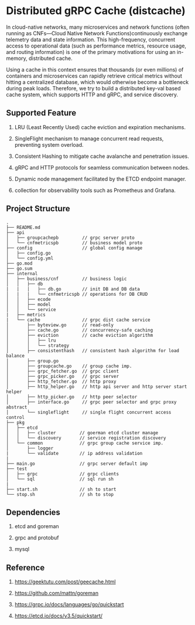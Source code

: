 # Distributed gRPC Cache (distcache)

In cloud-native networks, many microservices and network functions (often running as CNFs—Cloud Native Network Functions)continuously exchange telemetry data and state information. This high-frequency, concurrent access to operational data (such as performance metrics, resource usage, and routing information) is one of the primary motivations for using an in-memory, distributed cache.

Using a cache in this context ensures that thousands (or even millions) of containers and microservices can rapidly retrieve critical metrics without hitting a centralized database, which would otherwise become a bottleneck during peak loads.
Therefore, we try to build a distributed key-val based cache system, which supports HTTP and gRPC, and service discovery.

## Supported Feature

1. LRU (Least Recently Used) cache eviction and expiration mechanisms.

2. SingleFlight mechanism to manage concurrent read requests, preventing system overload.

3. Consistent Hashing to mitigate cache avalanche and penetration issues.

4. gRPC and HTTP protocols for seamless communication between nodes.

5. Dynamic node management facilitated by the ETCD endpoint manager.

6. collection for observability tools such as Prometheus and Grafana.

## Project Structure

```
.
├── README.md
├── api
│   ├── groupcachepb         // grpc server proto
│   └── cnfmetricspb         // business model proto
├── config                   // global config manage
│   ├── config.go
│   └── config.yml
├── go.mod
├── go.sum
├── internal
│   ├── business/cnf         // business logic
│   │   ├── db
|   |   |   ├── db.go        // init DB and DB data
│   |   |   └── cnfmetricspb // operations for DB CRUD
│   │   ├── ecode
│   │   ├── model
│   │   └── service
|   ├── metrics
|   └── cache                // grpc dist cache service
│       ├── byteview.go      // read-only 
│       ├── cache.go         // concurrency-safe caching
│       ├── eviction         // cache eviction algorithm
│       │   ├── lru
│       │   └── strategy
│       ├── consistenthash   // consistent hash algorithm for load balance
│       ├── group.go         
│       ├── groupcache.go    // group cache imp.
│       ├── grpc_fetcher.go  // grpc client 
│       ├── grpc_picker.go   // grpc server
│       ├── http_fetcher.go  // http proxy
│       ├── http_helper.go   // http api server and http server start helper
│       ├── http_picker.go   // http peer selector
│       ├── interface.go     // grpc peer selector and grpc proxy abstract
│       └── singleflight     // single flight concurrent access control 
├── pkg                
│   ├── etcd 
│   │   ├── cluster         // goerman etcd cluster manage
│   │   └── discovery       // service registration discovery        
│   └── common              // grpc group cache service imp.
│       ├── logger
|       └── validate        // ip address validation
|
├── main.go                 // grpc server default imp
├── test
│   ├── grpc                // grpc clients
│   └── sql                 // sql run sh
|
├── start.sh                // sh to start
└── stop.sh                 // sh to stop

```

## Dependencies

1. etcd and goreman

2. grpc and protobuf

3. mysql

## Reference

1. https://geektutu.com/post/geecache.html

2. https://github.com/mattn/goreman

3. https://grpc.io/docs/languages/go/quickstart

4. https://etcd.io/docs/v3.5/quickstart/